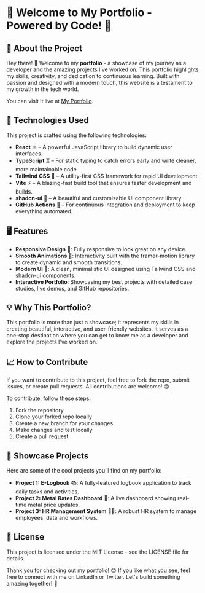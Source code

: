 # 🌟 **Welcome to My Portfolio - Powered by Code!** 🌟

## 🚀 **About the Project**

Hey there! 👋 Welcome to my **portfolio** - a showcase of my journey as a developer and the amazing projects I’ve worked on. This portfolio highlights my skills, creativity, and dedication to continuous learning. Built with passion and designed with a modern touch, this website is a testament to my growth in the tech world.

You can visit it live at [My Portfolio](https://portfolio-mb7t-siddharth-thakur10s-projects.vercel.app/).

## 🔧 **Technologies Used**

This project is crafted using the following technologies:

- **React** ⚛️ – A powerful JavaScript library to build dynamic user interfaces.
- **TypeScript** ⏳ – For static typing to catch errors early and write cleaner, more maintainable code.
- **Tailwind CSS** 🌊 – A utility-first CSS framework for rapid UI development.
- **Vite** ⚡ – A blazing-fast build tool that ensures faster development and builds.
- **shadcn-ui** 🎨 – A beautiful and customizable UI component library.
- **GitHub Actions** 🔄 – For continuous integration and deployment to keep everything automated.

## 🖥 **Features**

- **Responsive Design** 📱: Fully responsive to look great on any device.
- **Smooth Animations** 💫: Interactivity built with the framer-motion library to create dynamic and smooth transitions.
- **Modern UI** 🎨: A clean, minimalistic UI designed using Tailwind CSS and shadcn-ui components.
- **Interactive Portfolio**: Showcasing my best projects with detailed case studies, live demos, and GitHub repositories.

## 💡 **Why This Portfolio?**

This portfolio is more than just a showcase; it represents my skills in creating beautiful, interactive, and user-friendly websites. It serves as a one-stop destination where you can get to know me as a developer and explore the projects I've worked on.

## 📈 **How to Contribute**

If you want to contribute to this project, feel free to fork the repo, submit issues, or create pull requests. All contributions are welcome! 😊

To contribute, follow these steps:

1. Fork the repository
2. Clone your forked repo locally
3. Create a new branch for your changes
4. Make changes and test locally
5. Create a pull request

## 📣 **Showcase Projects**

Here are some of the cool projects you’ll find on my portfolio:

- **Project 1: E-Logbook** 📚: A fully-featured logbook application to track daily tasks and activities.
- **Project 2: Metal Rates Dashboard** 🏅: A live dashboard showing real-time metal price updates.
- **Project 3: HR Management System** 👨‍💻: A robust HR system to manage employees' data and workflows.

## 📜 **License**

This project is licensed under the MIT License - see the LICENSE file for details.

Thank you for checking out my portfolio! 😊 If you like what you see, feel free to connect with me on LinkedIn or Twitter. Let's build something amazing together! 🌟
